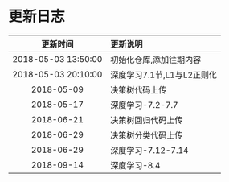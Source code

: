 # 更新日志

|更新时间|更新说明|
|:-:|:--|
|2018-05-03 13:50:00|初始化仓库,添加往期内容|
|2018-05-03 20:10:00|深度学习7.1节,L1与L2正则化|
|2018-05-09|决策树代码上传|
|2018-05-17|深度学习-7.2-7.7|
|2018-06-21|决策树回归代码上传|
|2018-06-29|决策树分类代码上传|
|2018-06-29|深度学习-7.12-7.14|
|2018-09-14|深度学习-8.4|
